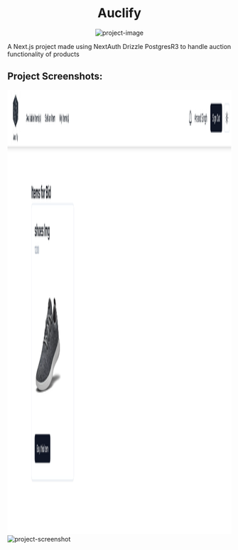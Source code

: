 <h1 align="center" id="title">Auclify</h1>

<p align="center"><img src="https://socialify.git.ci/anandms101/auclify/image?language=1&amp;owner=1&amp;name=1&amp;stargazers=1&amp;theme=Light" alt="project-image"></p>

<p id="description">A Next.js project made using NextAuth Drizzle PostgresR3 to handle auction functionality of products</p>

<h2>Project Screenshots:</h2>

<img src="https://github.com/anandms101/auclify/blob/main/public/screenshots/avilableItemsLight.png" alt="project-screenshot" width="1000" height="1000">

<img src="" alt="project-screenshot" width="400" height="400/">
